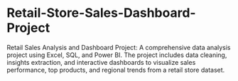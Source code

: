 # Retail-Store-Sales-Dashboard-Project
Retail Sales Analysis and Dashboard Project: A comprehensive data analysis project using Excel, SQL, and Power BI. The project includes data cleaning, insights extraction, and interactive dashboards to visualize sales performance, top products, and regional trends from a retail store dataset.
